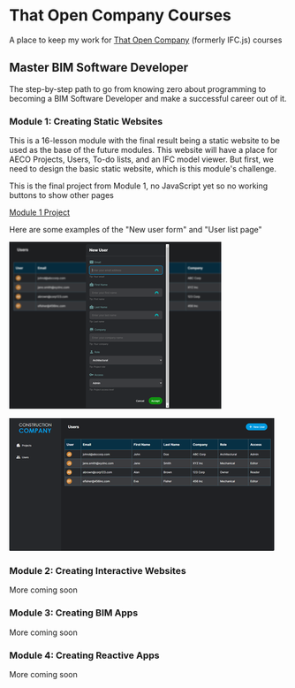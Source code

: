# That Open Company Courses
A place to keep my work for [That Open Company](https://thatopen.com/) (formerly IFC.js) courses


## Master BIM Software Developer
The step-by-step path to go from knowing zero about programming to becoming a BIM Software Developer and make a successful career out of it.

### Module 1: Creating Static Websites
This is a 16-lesson module with the final result being a static website to be used as the base of the future modules. 
This website will have a place for AECO Projects, Users, To-do lists, and an IFC model viewer. But first, we need to design the basic static website, which is this module's challenge.

This is the final project from Module 1, no JavaScript yet so no working buttons to show other pages

[Module 1 Project](https://thebimsider.github.io/That_Open_Company_Courses/Mod1/)

Here are some examples of the "New user form" and "User list page"

![User Form](https://github.com/TheBIMsider/That_Open_Company_Courses/blob/main/images/Level_1_Challenge_CS_Form.png)

![User List](https://github.com/TheBIMsider/That_Open_Company_Courses/blob/main/images/Level_1_Challenge_CS_User_List.png)

### Module 2: Creating Interactive Websites
More coming soon

### Module 3: Creating BIM Apps
More coming soon

### Module 4: Creating Reactive Apps
More coming soon
